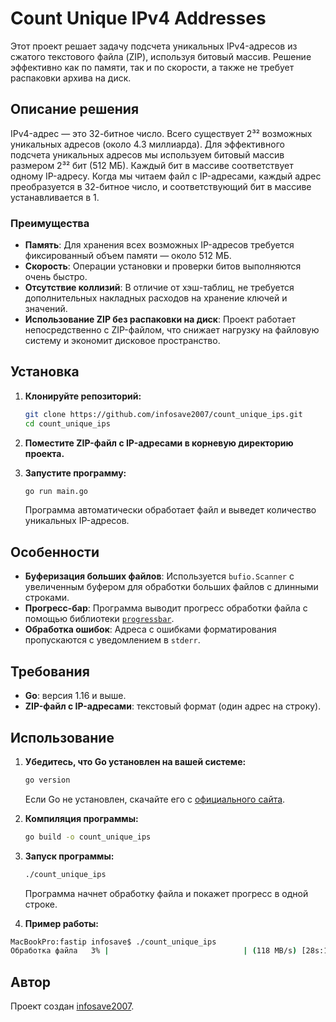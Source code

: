 # Count Unique IPv4 Addresses

Этот проект решает задачу подсчета уникальных IPv4-адресов из сжатого текстового файла (ZIP), используя битовый массив. Решение эффективно как по памяти, так и по скорости, а также не требует распаковки архива на диск.

## Описание решения

IPv4-адрес — это 32-битное число. Всего существует 2³² возможных уникальных адресов (около 4.3 миллиарда). Для эффективного подсчета уникальных адресов мы используем битовый массив размером 2³² бит (512 МБ). Каждый бит в массиве соответствует одному IP-адресу. Когда мы читаем файл с IP-адресами, каждый адрес преобразуется в 32-битное число, и соответствующий бит в массиве устанавливается в 1.

### Преимущества

- **Память**: Для хранения всех возможных IP-адресов требуется фиксированный объем памяти — около 512 МБ.
- **Скорость**: Операции установки и проверки битов выполняются очень быстро.
- **Отсутствие коллизий**: В отличие от хэш-таблиц, не требуется дополнительных накладных расходов на хранение ключей и значений.
- **Использование ZIP без распаковки на диск**: Проект работает непосредственно с ZIP-файлом, что снижает нагрузку на файловую систему и экономит дисковое пространство.

## Установка

1. **Клонируйте репозиторий:**
    ```bash
    git clone https://github.com/infosave2007/count_unique_ips.git
    cd count_unique_ips
    ```

2. **Поместите ZIP-файл с IP-адресами в корневую директорию проекта.**

3. **Запустите программу:**
    ```bash
    go run main.go
    ```
    Программа автоматически обработает файл и выведет количество уникальных IP-адресов.

## Особенности

- **Буферизация больших файлов**: Используется `bufio.Scanner` с увеличенным буфером для обработки больших файлов с длинными строками.
- **Прогресс-бар**: Программа выводит прогресс обработки файла с помощью библиотеки [`progressbar`](https://github.com/schollz/progressbar).
- **Обработка ошибок**: Адреса с ошибками форматирования пропускаются с уведомлением в `stderr`.

## Требования

- **Go**: версия 1.16 и выше.
- **ZIP-файл с IP-адресами**: текстовый формат (один адрес на строку).

## Использование

1. **Убедитесь, что Go установлен на вашей системе:**
    ```bash
    go version
    ```
    Если Go не установлен, скачайте его с [официального сайта](https://golang.org/dl/).

2. **Компиляция программы:**
    ```bash
    go build -o count_unique_ips
    ```

3. **Запуск программы:**
    ```bash
    ./count_unique_ips
    ```
    Программа начнет обработку файла и покажет прогресс в одной строке.

4. **Пример работы:**
 ```bash
MacBookPro:fastip infosave$ ./count_unique_ips
Обработка файла   3% |                              | (118 MB/s) [28s:15m38s]
 ```
 
## Автор

Проект создан [infosave2007](https://github.com/infosave2007).